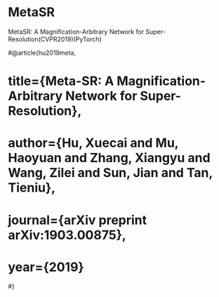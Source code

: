 # MetaSR
MetaSR: A Magnification-Arbitrary Network for Super-Resolution(CVPR2019)(PyTorch)



#@article{hu2019meta,
#  title={Meta-SR: A Magnification-Arbitrary Network for Super-Resolution},
#  author={Hu, Xuecai and Mu, Haoyuan and Zhang, Xiangyu and Wang, Zilei and Sun, Jian and Tan, Tieniu},
#  journal={arXiv preprint arXiv:1903.00875},
#  year={2019}
#}
